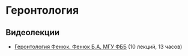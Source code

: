 # Геронтология

## Видеолекции

* [Геронтология Фенюк, Фенюк Б.А, МГУ ФББ](https://teach-in.ru/course/gerontology) (10 лекций, 13 часов)

